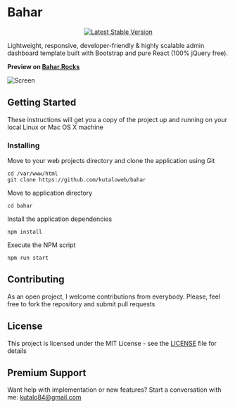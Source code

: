 # Bahar

<p align="center">
<a href="https://www.npmjs.com/package/@kutaloweb/bahar"><img src="https://img.shields.io/npm/v/@kutaloweb/bahar.svg" alt="Latest Stable Version"></a>
</p>

Lightweight, responsive, developer-friendly & highly scalable admin dashboard template built with Bootstrap and pure React (100% jQuery free).

**Preview on [Bahar.Rocks](https://bahar.rocks)**

![Screen](https://user-images.githubusercontent.com/17153568/106698517-d1d71b80-6595-11eb-98c2-86be51850ee9.png "Dashboard")

## Getting Started

These instructions will get you a copy of the project up and running on your local Linux or Mac OS X machine

### Installing

Move to your web projects directory and clone the application using Git

```
cd /var/www/html
git clone https://github.com/kutaloweb/bahar
```

Move to application directory

```
cd bahar
```

Install the application dependencies

```
npm install
```

Execute the NPM script

```
npm run start
```

## Contributing

As an open project, I welcome contributions from everybody. Please, feel free to fork the repository and submit pull requests

## License

This project is licensed under the MIT License - see the [LICENSE](LICENSE) file for details

## Premium Support

Want help with implementation or new features? Start a conversation with me: kutalo84@gmail.com